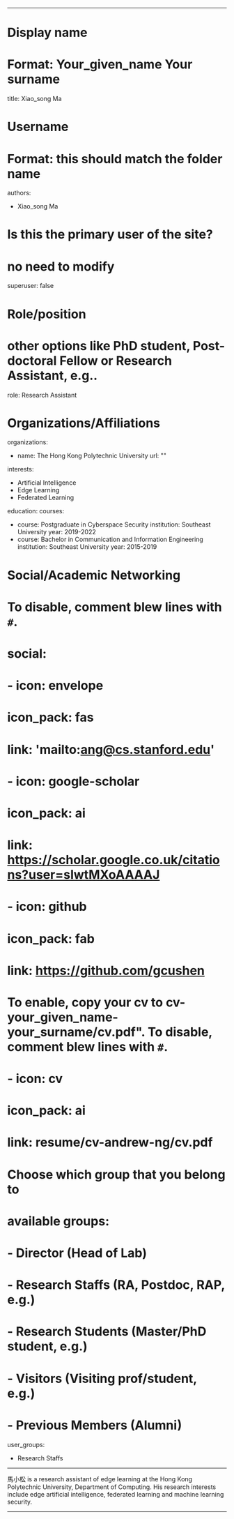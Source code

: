 
---
# Display name
# Format: Your_given_name Your surname 
title: Xiao_song Ma

# Username
# Format: this should match the folder name
authors:
- Xiao_song Ma

# Is this the primary user of the site?
# no need to modify 
superuser: false

# Role/position
# other options like PhD student, Post-doctoral Fellow or Research Assistant, e.g..
role: Research Assistant

# Organizations/Affiliations
organizations:
- name: The Hong Kong Polytechnic University
  url: ""

interests:
- Artificial Intelligence
- Edge Learning
- Federated Learning

education:
  courses:
  - course: Postgraduate in Cyberspace Security
    institution: Southeast University
    year: 2019-2022
  - course: Bachelor in Communication and Information Engineering
    institution: Southeast University
    year: 2015-2019

# Social/Academic Networking
# To disable, comment blew lines with `#`.
# social:
# - icon: envelope
#   icon_pack: fas
#   link: 'mailto:ang@cs.stanford.edu'
# - icon: google-scholar
#   icon_pack: ai
#   link: https://scholar.google.co.uk/citations?user=sIwtMXoAAAAJ
# - icon: github
#   icon_pack: fab
#   link: https://github.com/gcushen

# To enable, copy your cv to cv-your_given_name-your_surname/cv.pdf". To disable, comment blew lines with `#`.
# - icon: cv
#   icon_pack: ai
#   link: resume/cv-andrew-ng/cv.pdf

# Choose which group that you belong to
#  available groups:
#  - Director (Head of Lab)
#  - Research Staffs (RA, Postdoc, RAP, e.g.)
#  - Research Students (Master/PhD student, e.g.)
#  - Visitors (Visiting prof/student, e.g.)
#  - Previous Members (Alumni)
user_groups:
- Research Staffs
---

馬小松 is a research assistant of edge learning at the Hong Kong Polytechnic University, Department of Computing. His research interests include edge artificial intelligence, federated learning and machine learning security. 

---
